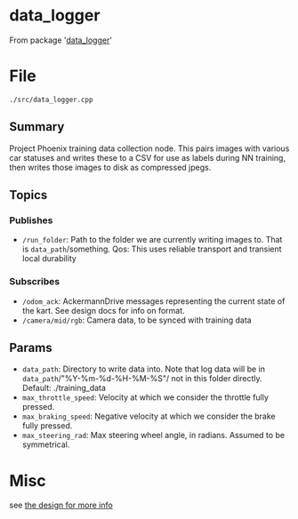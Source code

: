 # data_logger
From package '[data_logger](https://github.com/ISC-Project-Phoenix/data_logger)'
# File
`./src/data_logger.cpp`

## Summary 
 Project Phoenix training data collection node. This pairs images with various car statuses and writes these to a CSV
for use as labels during NN training, then writes those images to disk as compressed jpegs.

## Topics

### Publishes
- `/run_folder`:  Path to the folder we are currently writing images to. That is `data_path`/something. Qos: This uses reliable transport and transient local durability

### Subscribes
- `/odom_ack`: AckermannDrive messages representing the current state of the kart. See design docs for info on format.
- `/camera/mid/rgb`: Camera data, to be synced with training data

## Params
- `data_path`: Directory to write data into. Note that log data will be in `data_path`/"%Y-%m-%d-%H-%M-%S"/ not in
this folder directly. Default: ./training_data
- `max_throttle_speed`: Velocity at which we consider the throttle fully pressed.
- `max_braking_speed`: Negative velocity at which we consider the brake fully pressed.
- `max_steering_rad`:  Max steering wheel angle, in radians. Assumed to be symmetrical.

# Misc 
 see [the design for more info](https://github.com/ISC-Project-Phoenix/design/blob/main/software/ros/data_logger.md) 
